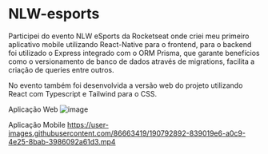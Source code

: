 # NLW-esports

Participei do evento NLW eSports da Rocketseat onde criei meu primeiro aplicativo mobile utilizando React-Native para o frontend, para o backend foi utilizado o Express integrado com o ORM Prisma, que garante benefícios como o versionamento de banco de dados através de migrations, facilita a criação de queries entre outros.

No evento também foi desenvolvida a versão web do projeto utilizando React com Typescript e Tailwind para o CSS. 

Aplicação Web
![image](https://user-images.githubusercontent.com/86663419/190790292-f267a81d-2624-4b5e-a23e-1ed3d23854ee.png)

Aplicação Mobile
https://user-images.githubusercontent.com/86663419/190792892-839019e6-a0c9-4e25-8bab-3986092a61d3.mp4

